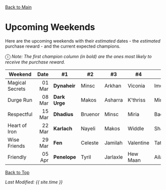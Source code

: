 [Back to Main](index.md)

# Upcoming Weekends

Here are the upcoming weekends with their *estimated* dates - the *estimated* purchase reward - and the current expected champions.

<span style="font-size:1.2em;">ⓘ</span> *Note: The first champion column (in bold) are the ones most likely to receive the purchase reward.*

| Weekend | Date | #1 | #2 | #3 | #4 | #5 | Reward |
|---|--:|---|---|---|---|---|---|
| Magical Secrets | 01 Mar | **Dynaheir** | Minsc | Arkhan | Viconia | Imoen | Golden Epic |
| Durge Run | 08 Mar | **Dark Urge** | Makos | Asharra | K'thriss | Miria | Golden Epic |
| Respectful | 15 Mar | **Dhadius** | Bruenor | Minsc | Miria | Baeloth | Golden Epic |
| Heart of Iron | 22 Mar | **Karlach** | Nayeli | Makos | Widdle | Shadowheart | Golden Epic |
| Wise Friends | 29 Mar | **Fen** | Celeste | Jamilah | Valentine | Tatyana | Golden Epic |
| Friendly | 05 Apr | **Penelope** | Tyril | Jarlaxle | Hew Maan | Aila | Golden Epic |

[Back to Top](#top)

*Last Modified: {{ site.time }}*